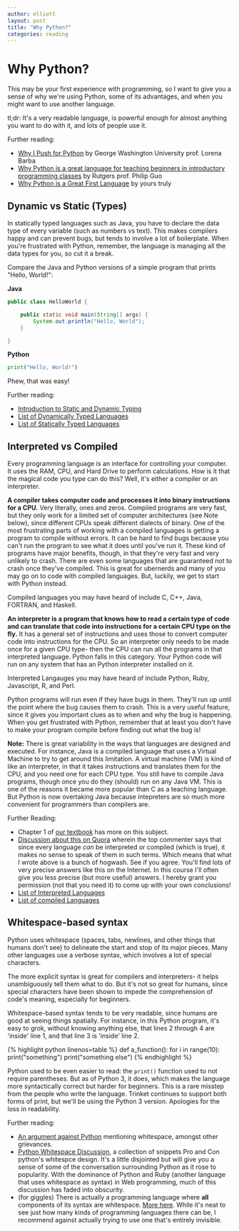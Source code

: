 ```yaml
---
author: elliott
layout: post
title: "Why Python?"
categories: reading
---
```


# Why Python?
This may be your first experience with programming, so I want to give you a sense of why we're using Python, some of its advantages, and when you might want to use another language.

tl;dr: It's a very readable language, is powerful enough for almost anything you want to do with it, and lots of people use it.

Further reading:

* [Why I Push for Python](http://lorenabarba.com/blog/why-i-push-for-python/) by George Washington University prof. Lorena Barba
* [Why Python is a great language for teaching beginners in introductory programming classes](http://pgbovine.net/python-teaching.htm) by Rutgers prof. Philip Guo
* [Why Python is a Great First Language](http://blog.trinket.io/why-python/) by yours truly

## Dynamic vs Static (Types)
In statically typed languages such as Java, you have to declare the data type of
every variable (such as numbers vs text).  This makes compilers happy and can prevent bugs, but tends to
involve a lot of boilerplate.  When you're frustrated with Python, remember, the
language is managing all the data types for you, so cut it a break.

Compare the Java and Python versions of a simple program that prints "Hello, World!":

**Java**

```java
public class HelloWorld {

    public static void main(String[] args) {
        System.out.println("Hello, World");
    }

}
```

**Python**

```python
print("Hello, World!")
```

Phew, that was easy!


Further reading:

* [Introduction to Static and Dynamic Typing](http://www.sitepoint.com/typing-versus-dynamic-typing/)
* [List of Dynamically Typed Languages](https://en.wikipedia.org/wiki/Category:Dynamically_typed_programming_languages)
* [List of Statically Typed Languages](https://en.wikipedia.org/wiki/Category:Statically_typed_programming_languages)

## Interpreted vs Compiled
Every programming language is an interface for controlling your computer.  It uses the RAM, CPU, and Hard Drive to perform calculations.
How is it that the magical code you type can do this? Well, it's either a compiler or an interpreter.

**A compiler takes computer code and processes it into binary instructions for a CPU.**  Very literally, ones and zeros.
Compiled programs are very fast, but they only work for a limited set of computer architectures (see Note below), since different
CPUs speak different dialects of binary.  One of the most frustrating parts of working with a compiled languages is
getting a program to compile without errors.  It can be hard to find bugs because you can't run the program to see
what it does until you've run it.  These kind of programs have major benefits, though, in that they're very fast and
very unlikely to crash.  There are even some languages that are guaranteed not to crash once they've compiled.  This
is great for ubernerds and many of you may go on to code with compiled languages. But, luckily, we get to start with Python instead.

Compiled languages you may have heard of include C, C++, Java, FORTRAN, and Haskell.

**An interpreter is a program that knows how to read a certain type of code and can translate that code into instructions for
a certain CPU type on the fly.**  It has a general set of instructions and uses those to convert computer code into instructions
for the CPU.  So an interpreter only needs to be made once for a given CPU type- then the CPU can run all the programs in
that interpreted language.  Python falls in this category.  Your Python code will run on any system that has an Python
interpreter installed on it.

Interpreted Langauges you may have heard of include Python, Ruby, Javascript, R, and Perl.

Python programs will run even if they have bugs in them.  They'll run up until the point where the bug causes them
to crash.  This is a very useful feature, since it gives you important clues as to when and why the bug is happening.
When you get frustrated with Python, remember that at least you don't have to make your program compile before finding
out what the bug is!

**Note:** There is great variability in the ways that languages are designed and executed. For instance,
Java is a compiled language that uses a Virtual Machine to try to get around this limitation.  A virtual machine (VM)
is kind of like an interpreter, in that it takes instructions and translates them for the CPU, and you need one for each CPU
type. You still have to compile Java programs, though once you do they (should) run on any Java VM.
This is one of the reasons it became more popular than C as a teaching language.  But Python is now overtaking Java because
intepreters are so much more convenient for programmers than compilers are.

Further Reading:

* Chapter 1 of [our textbook](https://books.trinket.io/pfe/01-intro.html#terminology-interpreter-and-compiler) has more on this subject.
* [Discussion about this on Quora](https://www.quora.com/What-is-the-difference-between-compiled-and-interpreted-programming-languages)
wherein the top commenter says that since every language *can* be interpreted or compiled (which is true), it makes no sense to speak of them in
such terms.  Which means that what I wrote above is a bunch of hogwash. See if you agree.  You'll find lots of very precise answers like
this on the Internet.  In this course I'll often give you less precise (but more useful) answers.
I hereby grant you permission (not that you need it) to come up with your own conclusions!
* [List of Interpreted Languages](https://en.wikipedia.org/wiki/List_of_programming_languages_by_type#Interpreted_languages)
* [List of compiled Languages](https://en.wikipedia.org/wiki/List_of_programming_languages_by_type#Compiled_languages)

## Whitespace-based syntax
Python uses whitespace (spaces, tabs, newlines, and other things that humans don't see)
to delineate the start and stop of its major pieces.  Many other languages use a verbose syntax,
which involves a lot of special characters.

The more explicit syntax is great for compilers and interpreters- it helps unambiguously tell them
what to do.  But it's not so great for humans, since special characters have been shown to
impede the comprehension of code's meaning, especially for beginners.

Whitespace-based syntax tends to be very readable, since humans are good at seeing things spatially.
For instance, in this Python program, it's easy to grok, without knowing anything else, that
lines 2 through 4 are 'inside' line 1, and that line 3 is 'inside' line 2.

{% highlight python linenos=table %}
def a_function():
    for i in range(10):
        print("something")
    print("something else")
{% endhighlight %}

Python used to be even easier to read: the `print()` function used to not require parentheses. But
as of Python 3, it does, which makes the language more syntactically correct but harder for beginners.
This is a rare misstep from the people who write the language.  Trinket continues to support both
forms of print, but we'll be using the Python 3 version. Apologies for the loss in readability.

Further reading:

* [An argument against Python](http://colintmiller.com/python/) mentioning whitespace, amongst
other grievances.
* [Python Whitespace Discussion](http://c2.com/cgi/wiki?PythonWhiteSpaceDiscussion), a collection of
snippets Pro and Con python's whitespce design.  It's a little disjointed but will give you a sense
of some of the conversation surrounding Python as it rose to popularity.  With the dominance of
Python and Ruby (another language that uses whitespace as syntax) in Web programming, much of this
discussion has faded into obscurity.
* (for giggles) There is actually a programming language where **all** components of its syntax
are whitespace.  [More here](https://en.wikipedia.org/wiki/Whitespace_(programming_language)).
While it's neat to see just how many kinds of programming languages there can be, I recommend
against actually trying to use one that's entirely invisible.